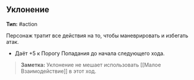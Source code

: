 ## Уклонение

**Тип:** #action

Персонаж тратит все действия на то, чтобы маневрировать и избегать атак.

- Даёт +5 к Порогу Попадания до начала следующего хода.

> **Заметка:** Уклонение не мешает использовать [[Малое Взаимодействие]] в этот ход.

